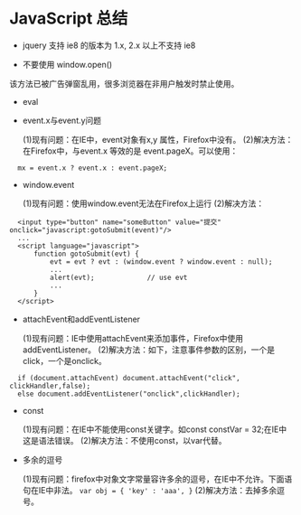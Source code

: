# JavaScript 总结

* jquery 支持 ie8 的版本为 1.x, 2.x 以上不支持 ie8

* 不要使用 window.open()

该方法已被广告弹窗乱用，很多浏览器在非用户触发时禁止使用。

* eval

* event.x与event.y问题

    (1)现有问题：在IE中，event对象有x,y 属性，Firefox中没有。
    (2)解决方法：在Firefox中，与event.x 等效的是 event.pageX。可以使用：

```
  mx = event.x ? event.x : event.pageX;
```

* window.event

  (1)现有问题：使用window.event无法在Firefox上运行
  (2)解决方法：

```
  <input type="button" name="someButton" value="提交" onclick="javascript:gotoSubmit(event)"/>
  ...
  <script language="javascript">
      function gotoSubmit(evt) {
          evt = evt ? evt : (window.event ? window.event : null);
          ...
          alert(evt);             // use evt
          ...
      }
  </script>
```

* attachEvent和addEventListener

    (1)现有问题：IE中使用attachEvent来添加事件，Firefox中使用addEventListener。
    (2)解决方法：如下，注意事件参数的区别，一个是click，一个是onclick。

```
  if (document.attachEvent) document.attachEvent("click", clickHandler,false);
  else document.addEventListener("onclick",clickHandler);
```

* const

    (1)现有问题：在IE中不能使用const关键字。如const constVar = 32;在IE中这是语法错误。
    (2)解决方法：不使用const，以var代替。

* 多余的逗号

  (1)现有问题：firefox中对象文字常量容许多余的逗号，在IE中不允许。下面语句在IE中非法。
      `var obj = { 'key' : 'aaa', }`
  (2)解决方法：去掉多余逗号。

